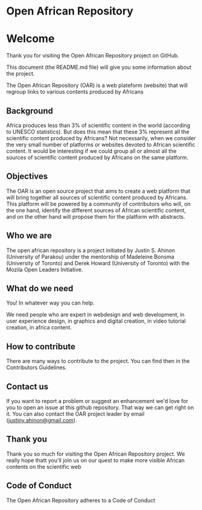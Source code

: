 # Open African Repository

# Welcome
Thank you for visiting the Open African Repository project on GitHub.

This document (the README.md file) will give you some information about the project.

The Open African Repository (OAR) is a web plateform (website) that will regroup links to various contents produced by Africans

## Background
Africa produces less than 3% of scientific content in the world (according to UNESCO statistics). But does this mean that these 3% represent all the scientific content produced by Africans?
Not necessarily, when we consider the very small number of platforms or websites devoted to African scientific content.
It would be interesting if we could group all or almost all the sources of scientific content produced by Africans on the same platform.

## Objectives
The OAR is an open source project that aims to create a web platform that will bring together all sources of scientific content produced by Africans.
This platform will be powered by a community of contributors who will, on the one hand, identify the different sources of African scientific content, and on the other hand will propose them for the platform with abstracts.

## Who we are
The open african repository is a project initiated by Justin S. Ahinon (University of Parakou) under the mentorship of Madeleine Bonsma (University of Toronto) and Derek Howard (University of Toronto) with the Mozila Open Leaders Initiative. 

## What do we need
You! In whatever way you can help.

We need people who are expert in webdesign and web development, in user experience design, in graphics and digital creation, in video tutorial creation, in africa content. 

## How to contribute
There are many ways to contribute to the project. You can find then in the Contributors Guidelines.

## Contact us

If you want to report a problem or suggest an enhancement we'd love for you to open an issue at this github repository. That way we can get right on it. You can also contact the OAR project leader by email (justiny.ahinon@gmail.com).

## Thank you

Thank you so much for visiting the Open African Repository project. We really hope thatt you'll join us on our quest to make more visible African contents on the scientific web

## Code of Conduct
The Open African Repository adheres to a Code of Conduct
